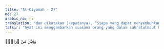 ```yaml
---
title: "Al-Qiyamah - 27"
no: 27
arabic_no: ٢٧
translation: "dan dikatakan (kepadanya), “Siapa yang dapat menyembuhkan?”"
tafsir: "Ayat ini menggambarkan suasana orang yang dalam sakratulmaut ketika keluarganya bertanya-tanya, \"Siapakah yang dapat menyembuhkan?\" Secara umum, pada saat seseorang sedang sakratulmaut, kaum famili dan sanak keluarganya ditimpa oleh kegelisahan, \"Siapa dan dokter mana gerangan yang dapat menyembuhkan dia dari sakitnya?\" Artinya usaha-usaha pengobatan tetap dilakukan, namun orang harus yakin kalau memang sudah ajal, tidak seorang pun yang dapat menyelamatkannya dari ketentuan Allah itu. Semuanya tanpa pandang bulu, bahkan semua yang fana ini pasti akan hancur. Hanya Allah sendiri yang tidak hancur.\n\nMenurut Ibnu 'Abbas, ayat ini berarti \"siapakah gerangan yang mencabut nyawanya, apakah malaikat azab atau malaikat rahmat\". Pokoknya terjadi saling bertanya, apakah si mayat berbahagia atau celaka dengan kematiannya. Manusia memang tidak mengetahui sebelum kedatangan malaikat maut apakah ia akan selamat atau celaka."
---
```

وَقِيْلَ مَنْ ۜرَاقٍۙ